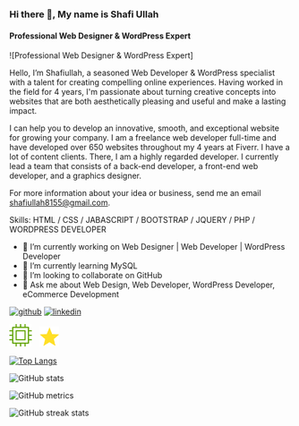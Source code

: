 ### Hi there 👋, My name is Shafi Ullah
#### Professional Web Designer & WordPress Expert
![Professional Web Designer & WordPress Expert]

Hello, I’m Shafiullah, a seasoned Web Developer & WordPress specialist with a talent for creating compelling online experiences. Having worked in the field for 4 years, I'm passionate about turning creative concepts into websites that are both aesthetically pleasing and useful and make a lasting impact.

I can help you to develop an innovative, smooth, and exceptional website for growing your company. I am a freelance web developer full-time and have developed over 650 websites throughout my 4 years at Fiverr. I have a lot of content clients. There, I am a highly regarded developer.
I currently lead a team that consists of a back-end developer, a front-end web developer, and a graphics designer.



For more information about your idea or business, send me an email shafiullah8155@gmail.com.

Skills: HTML / CSS / JABASCRIPT / BOOTSTRAP / JQUERY / PHP / WORDPRESS DEVELOPER

- 🔭 I’m currently working on Web Designer | Web Developer | WordPress Developer 
- 🌱 I’m currently learning MySQL 
- 👯 I’m looking to collaborate on GitHub 
- 💬 Ask me about Web Design, Web Developer, WordPress Developer, eCommerce Development 


[<img src='https://cdn.jsdelivr.net/npm/simple-icons@3.0.1/icons/github.svg' alt='github' height='40'>](https://github.com/github.com/devshafi7)  [<img src='https://cdn.jsdelivr.net/npm/simple-icons@3.0.1/icons/linkedin.svg' alt='linkedin' height='40'>](https://www.linkedin.com/in/www.linkedin.com/in/shafiullah-shafi8155//)  

<a href='https://docs.github.com/en/developers'><img src='https://raw.githubusercontent.com/acervenky/animated-github-badges/master/assets/devbadge.gif' width='40' height='40'></a> <a href='https://stars.github.com/'><img src='https://raw.githubusercontent.com/acervenky/animated-github-badges/master/assets/starbadge.gif' width='35' height='35'></a> 

[![Top Langs](https://github-readme-stats.vercel.app/api/top-langs/?username=github.com/devshafi7)](https://github.com/anuraghazra/github-readme-stats)

![GitHub stats](https://github-readme-stats.vercel.app/api?username=github.com/devshafi7&show_icons=true)  

![GitHub metrics](https://metrics.lecoq.io/github.com/devshafi7)  

![GitHub streak stats](https://streak-stats.demolab.com/?user=github.com/devshafi7)  


